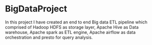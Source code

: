 # BigDataProject
In this project I have created an end to end Big data ETL pipeline which comprised of Hadoop HDFS as storage layer, Apache Hive as Data warehouse, Apache spark as ETL engine, Apache airflow as data orchestration and presto for query analysis.
